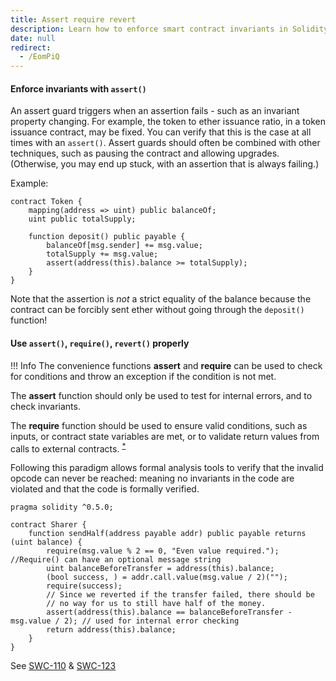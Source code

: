 ```yaml
---
title: Assert require revert
description: Learn how to enforce smart contract invariants in Solidity using assert(), require(), and revert() to ensure error checking and secure contract behavior.
date: null
redirect:
  - /EomPiQ
---
```


#### Enforce invariants with `assert()`

An assert guard triggers when an assertion fails - such as an invariant property changing. For
example, the token to ether issuance ratio, in a token issuance contract, may be fixed. You can
verify that this is the case at all times with an `assert()`. Assert guards should often be
combined with other techniques, such as pausing the contract and allowing upgrades. (Otherwise, you
may end up stuck, with an assertion that is always failing.)

Example:

```sol
contract Token {
    mapping(address => uint) public balanceOf;
    uint public totalSupply;

    function deposit() public payable {
        balanceOf[msg.sender] += msg.value;
        totalSupply += msg.value;
        assert(address(this).balance >= totalSupply);
    }
}
```

Note that the assertion is _not_ a strict equality of the balance because the contract can be forcibly sent ether without going
through the `deposit()` function!

#### Use `assert()`, `require()`, `revert()` properly

!!! Info
The convenience functions **assert** and **require** can be used to check for conditions and throw an exception if the condition is not met.

The **assert** function should only be used to test for internal errors, and to check invariants.

The **require** function should be used to ensure valid conditions, such as inputs, or contract state variables are met, or to validate return values from calls to external contracts. <sup><a href='https://solidity.readthedocs.io/en/latest/control-structures.html#error-handling-assert-require-revert-and-exceptions'>\*</a></sup>

Following this paradigm allows formal analysis tools to verify that the invalid opcode can never be
reached: meaning no invariants in the code are violated and that the code is formally verified.

```sol
pragma solidity ^0.5.0;

contract Sharer {
    function sendHalf(address payable addr) public payable returns (uint balance) {
        require(msg.value % 2 == 0, "Even value required."); //Require() can have an optional message string
        uint balanceBeforeTransfer = address(this).balance;
        (bool success, ) = addr.call.value(msg.value / 2)("");
        require(success);
        // Since we reverted if the transfer failed, there should be
        // no way for us to still have half of the money.
        assert(address(this).balance == balanceBeforeTransfer - msg.value / 2); // used for internal error checking
        return address(this).balance;
    }
}
```

See [SWC-110](https://swcregistry.io/docs/SWC-110) & [SWC-123](https://swcregistry.io/docs/SWC-123)
